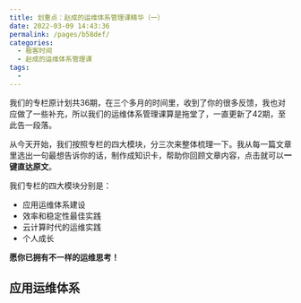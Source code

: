 ```yaml
---
title: 划重点：赵成的运维体系管理课精华（一）
date: 2022-03-09 14:43:36
permalink: /pages/b58def/
categories:
  - 极客时间
  - 赵成的运维体系管理课
tags:
  - 
---
```

<p>我们的专栏原计划共36期，在三个多月的时间里，收到了你的很多反馈，我也对应做了一些补充，所以我们的运维体系管理课算是拖堂了，一直更新了42期，至此告一段落。</p>
<p>从今天开始，我们按照专栏的四大模块，分三次来整体梳理一下。我从每一篇文章里选出一句最想告诉你的话，制作成知识卡，帮助你回顾文章内容，点击就可以<strong>一键直达原文</strong>。</p>
<p>我们专栏的四大模块分别是：</p>
<ul>
<li><span class="orange">应用运维体系建设</span></li>
<li>效率和稳定性最佳实践</li>
<li>云计算时代的运维实践</li>
<li>个人成长</li>
</ul>
<p><strong><span class="orange">愿你已拥有不一样的运维思考！</span></strong></p>
<h2>应用运维体系</h2>
<p><a href="https://time.geekbang.org/column/article/1674"><img src="https://static001.geekbang.org/resource/image/94/08/9451ba5014d9816e0de921ed2a1ec608.png" alt="" /></a></p>
<p><a href="https://time.geekbang.org/column/article/1682"><img src="https://static001.geekbang.org/resource/image/a0/a8/a0519ecc7c4fa1cd34833e397a421ca8.png" alt="" /></a></p>
<p><a href="https://time.geekbang.org/column/article/1686"><img src="https://static001.geekbang.org/resource/image/3d/da/3ddf3eecc353c949ce5bc3c4c4ba00da.png" alt="" /></a></p>
<p><a href="https://time.geekbang.org/column/article/1689"><img src="https://static001.geekbang.org/resource/image/d7/56/d7cd392b8b0c2e189e4150395f572c56.png" alt="" /></a></p>
<!-- [[[read_end]]] -->
<p><a href="https://time.geekbang.org/column/article/1789"><img src="https://static001.geekbang.org/resource/image/b6/3a/b63a726de6eb7a21dd0a44c0f3e2433a.png" alt="" /></a></p>
<p><a href="https://time.geekbang.org/column/article/1989"><img src="https://static001.geekbang.org/resource/image/7f/3d/7f6a034c47f78acd6f24dd2bd527a43d.png" alt="" /></a></p>
<p><a href="https://time.geekbang.org/column/article/1995"><img src="https://static001.geekbang.org/resource/image/ff/74/ff1ccc4797dece5b9492102611b84374.png" alt="" /></a></p>
<p><a href="https://time.geekbang.org/column/article/2001"><img src="https://static001.geekbang.org/resource/image/33/cf/33e9f1edce9b6b6ebcd7fd5b7a12fecf.png" alt="" /></a></p>
<p><a href="https://time.geekbang.org/column/article/2253"><img src="https://static001.geekbang.org/resource/image/b4/f7/b42d1411399e5dbdb684ce15dd0cfef7.png" alt="" /></a></p>
<p><a href="https://time.geekbang.org/column/article/2255"><img src="https://static001.geekbang.org/resource/image/17/e6/179d9ae93281e01030f7f977237c42e6.png" alt="" /></a></p>
<p><a href="https://time.geekbang.org/column/article/2257"><img src="https://static001.geekbang.org/resource/image/fc/c3/fc887b64f3f8aa2cb5b13e7e3a6d38c3.png" alt="" /></a></p>
<p></p>
